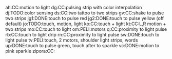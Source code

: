 ah:CC:motion to light
dg:CC:pulsing strip with color interpolation
dj:TODO:color sensing
ds:CC:two tattoo to two strips
gv:CC:shake to pulse two strips
jg1:DONE:touch to pulse red
jg2:DONE:touch to pulse yellow (off default)
jo:TODO:touch, motion, light
ko:CC:touch + light
kt:CC:L,R motion + two strips
mo:CC:touch to light
om:PELI:motors
q:CC:proximity to light pulse
rb:CC:touch to light drip
rn:CC:proximity to light pulse
sw:DONE:touch to light pulse
tv:PELI:touch, 2 motors, shoulder light strips, words
up:DONE:touch to pulse green, touch after to sparkle
vc:DONE:motion to pink sparkle
zipora:CC:
